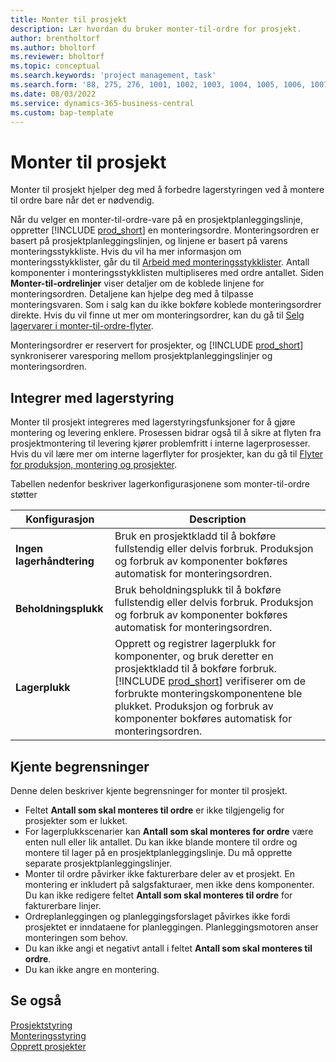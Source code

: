 ```yaml
---
title: Monter til prosjekt
description: Lær hvordan du bruker monter-til-ordre for prosjekt.
author: brentholtorf
ms.author: bholtorf
ms.reviewer: bholtorf
ms.topic: conceptual
ms.search.keywords: 'project management, task'
ms.search.form: '88, 275, 276, 1001, 1002, 1003, 1004, 1005, 1006, 1007, 1020'
ms.date: 08/03/2022
ms.service: dynamics-365-business-central
ms.custom: bap-template
---
```

# <a name="assemble-to-project"></a>Monter til prosjekt

Monter til prosjekt hjelper deg med å forbedre lagerstyringen ved å montere til ordre bare når det er nødvendig.

Når du velger en monter-til-ordre-vare på en prosjektplanleggingslinje, oppretter [!INCLUDE [prod_short](includes/prod_short.md)] en monteringsordre. Monteringsordren er basert på prosjektplanleggingslinjen, og linjene er basert på varens monteringsstykkliste. Hvis du vil ha mer informasjon om monteringsstykklister, går du til [Arbeid med monteringsstykklister](assembly-how-work-assembly-boms.md). Antall komponenter i monteringsstykklisten multipliseres med ordre antallet. Siden **Monter-til-ordrelinjer** viser detaljer om de koblede linjene for monteringsordren. Detaljene kan hjelpe deg med å tilpasse monteringsvaren. Som i salg kan du ikke bokføre koblede monteringsordrer direkte. Hvis du vil finne ut mer om monteringsordrer, kan du gå til [Selg lagervarer i monter-til-ordre-flyter](assembly-how-to-sell-inventory-items-in-assemble-to-order-flows.md).

Monteringsordrer er reservert for prosjekter, og [!INCLUDE [prod_short](includes/prod_short.md)] synkroniserer varesporing mellom prosjektplanleggingslinjer og monteringsordren.

## <a name="integrate-with-warehouse-management"></a>Integrer med lagerstyring

Monter til prosjekt integreres med lagerstyringsfunksjoner for å gjøre montering og levering enklere. Prosessen bidrar også til å sikre at flyten fra prosjektmontering til levering kjører problemfritt i interne lagerprosesser. Hvis du vil lære mer om interne lagerflyter for prosjekter, kan du gå til [Flyter for produksjon, montering og prosjekter](design-details-internal-warehouse-flows.md#flows-to-and-from-assembly-in-a-basic-warehouse-configuration).

Tabellen nedenfor beskriver lagerkonfigurasjonene som monter-til-ordre støtter

|Konfigurasjon  |Description  |
|---------|---------|
|**Ingen lagerhåndtering**|Bruk en prosjektkladd til å bokføre fullstendig eller delvis forbruk. Produksjon og forbruk av komponenter bokføres automatisk for monteringsordren.         |
|**Beholdningsplukk**|Bruk beholdningsplukk til å bokføre fullstendig eller delvis forbruk. Produksjon og forbruk av komponenter bokføres automatisk for monteringsordren.          |
|**Lagerplukk**|Opprett og registrer lagerplukk for komponenter, og bruk deretter en prosjektkladd til å bokføre forbruk. [!INCLUDE [prod_short](includes/prod_short.md)] verifiserer om de forbrukte monteringskomponentene ble plukket. Produksjon og forbruk av komponenter bokføres automatisk for monteringsordren.         |

## <a name="known-limitations"></a>Kjente begrensninger

Denne delen beskriver kjente begrensninger for monter til prosjekt.

* Feltet **Antall som skal monteres til ordre** er ikke tilgjengelig for prosjekter som er lukket.
* For lagerplukkscenarier kan **Antall som skal monteres for ordre** være enten null eller lik antallet. Du kan ikke blande montere til ordre og montere til lager på en prosjektplanleggingslinje. Du må opprette separate prosjektplanleggingslinjer.
* Monter til ordre påvirker ikke fakturerbare deler av et prosjekt. En montering er inkludert på salgsfakturaer, men ikke dens komponenter. Du kan ikke redigere feltet **Antall som skal monteres til ordre** for fakturerbare linjer.
* Ordreplanleggingen og planleggingsforslaget påvirkes ikke fordi prosjektet er inndataene for planleggingen. Planleggingsmotoren anser monteringen som behov.
* Du kan ikke angi et negativt antall i feltet **Antall som skal monteres til ordre**.
* Du kan ikke angre en montering.

## <a name="see-also"></a>Se også

[Prosjektstyring](projects-manage-projects.md)  
[Monteringsstyring](assembly-assemble-items.md)  
[Opprett prosjekter](projects-how-create-jobs.md)
